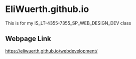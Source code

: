 # EliWuerth.github.io
This is for my IS_LT-4355-7355_SP_WEB_DESIGN_DEV class

## Webpage Link
https://eliwuerth.github.io/webdevelopment/ 
